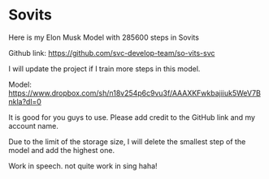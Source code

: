 # Sovits
Here is my Elon Musk Model with 285600 steps in Sovits

Github link: https://github.com/svc-develop-team/so-vits-svc

I will update the project if I train more steps in this model.

Model: https://www.dropbox.com/sh/n18v254p6c9vu3f/AAAXKFwkbajiiuk5WeV7Bnkla?dl=0

It is good for you guys to use. Please add credit to the GitHub link and my account name.

Due to the limit of the storage size, I will delete the smallest step of the model and add the highest one.

Work in speech. not quite work in sing haha!
